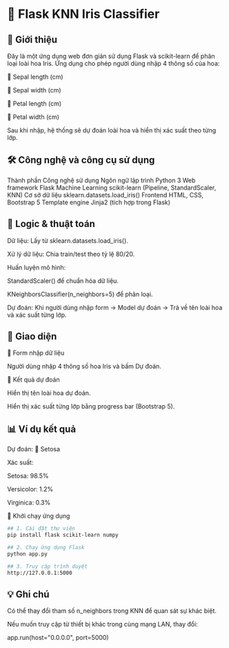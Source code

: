 # 🌸 Flask KNN Iris Classifier
## 📌 Giới thiệu

Đây là một ứng dụng web đơn giản sử dụng Flask và scikit-learn để phân loại loài hoa Iris.
Ứng dụng cho phép người dùng nhập 4 thông số của hoa:

🌿 Sepal length (cm)

🌿 Sepal width (cm)

🌸 Petal length (cm)

🌸 Petal width (cm)

Sau khi nhập, hệ thống sẽ dự đoán loài hoa và hiển thị xác suất theo từng lớp.

## 🛠️ Công nghệ và công cụ sử dụng
Thành phần	Công nghệ sử dụng
Ngôn ngữ lập trình	Python 3
Web framework	Flask
Machine Learning	scikit-learn (Pipeline, StandardScaler, KNN)
Cơ sở dữ liệu	sklearn.datasets.load_iris()
Frontend	HTML, CSS, Bootstrap 5
Template engine	Jinja2 (tích hợp trong Flask)
## 🧠 Logic & thuật toán

Dữ liệu: Lấy từ sklearn.datasets.load_iris().

Xử lý dữ liệu: Chia train/test theo tỷ lệ 80/20.

Huấn luyện mô hình:

StandardScaler() để chuẩn hóa dữ liệu.

KNeighborsClassifier(n_neighbors=5) để phân loại.

Dự đoán: Khi người dùng nhập form → Model dự đoán → Trả về tên loài hoa và xác suất từng lớp.

## 🎨 Giao diện
🔹 Form nhập dữ liệu

Người dùng nhập 4 thông số hoa Iris và bấm Dự đoán.

🔹 Kết quả dự đoán

Hiển thị tên loài hoa dự đoán.

Hiển thị xác suất từng lớp bằng progress bar (Bootstrap 5).

## 📊 Ví dụ kết quả

Dự đoán: 🌼 Setosa

Xác suất:

Setosa: 98.5%

Versicolor: 1.2%

Virginica: 0.3%

🚀 Khởi chạy ứng dụng
 ```bash
## 1. Cài đặt thư viện
pip install flask scikit-learn numpy

## 2. Chạy ứng dụng Flask
python app.py

## 3. Truy cập trình duyệt
http://127.0.0.1:5000
```
## 💡 Ghi chú

Có thể thay đổi tham số n_neighbors trong KNN để quan sát sự khác biệt.

Nếu muốn truy cập từ thiết bị khác trong cùng mạng LAN, thay đổi:

app.run(host="0.0.0.0", port=5000)
